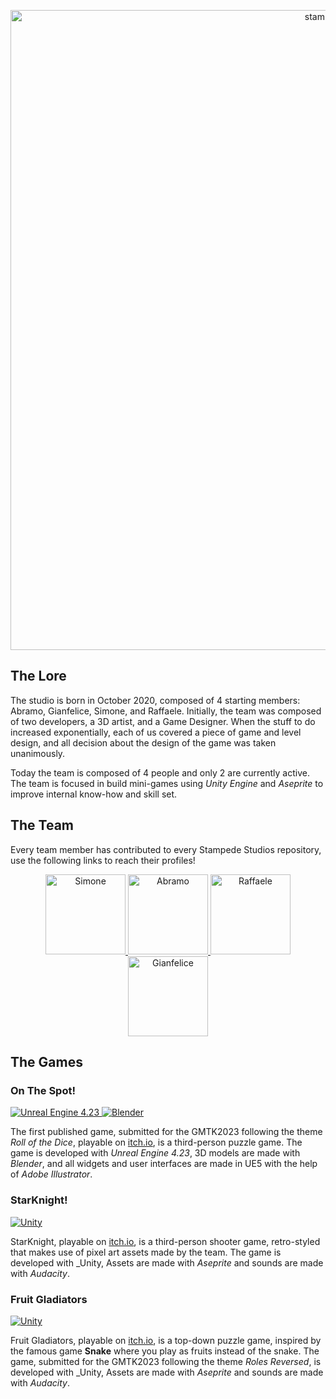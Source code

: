 <p align="center">
  <img src="https://user-images.githubusercontent.com/39314951/158068553-e372c491-340f-4e2b-b809-2698d3ae0112.png" width="1024" title="stampede logo" />
</p>

## The Lore
The studio is born in October 2020, composed of 4 starting members: Abramo, Gianfelice, Simone, and Raffaele. Initially, the team was composed of two developers, a 3D artist, and a Game Designer. When the stuff to do increased exponentially, each of us covered a piece of game and level design, and all decision about the design of the game was taken unanimously.

Today the team is composed of 4 people and only 2 are currently active. The team is focused in build mini-games using _Unity Engine_ and _Aseprite_ to improve internal know-how and skill set.

## The Team
Every team member has contributed to every Stampede Studios repository, use the following links to reach their profiles!
<p align="center">
  <a href="https://github.com/simone-lungarella"> <img src="https://github.com/simone-lungarella.png" title="Simone" weight="128" height="128" /> </a>
  <a href="https://github.com/Lincoln-Ab"> <img src="https://github.com/Lincoln-Ab.png" title="Abramo" weight="128" height="128" /> </a>
  <a href="https://github.com/RLungarella13"> <img src="https://github.com/RLungarella13.png" title="Raffaele" weight="128" height="128" /> </a>
  <a href="https://github.com/GianfeliceLNG"> <img src="https://github.com/GianfeliceLNG.png" title="Gianfelice" weight="128" height="128" /> </a>
</p>

## The Games
### On The Spot!
<a href="https://www.unrealengine.com/en-US/"> <img src="https://img.shields.io/badge/-Unreal%20Engine-313131?style=for-the-badge&logo=unreal-engine&logoColor=white" title="Unreal Engine 4.23" /> </a>
<a href="https://www.blender.org/"> <img src="https://img.shields.io/badge/blender-%23F5792A.svg?style=for-the-badge&logo=blender&logoColor=white" title="Blender" /> </a>

The first published game, submitted for the GMTK2023 following the theme _Roll of the Dice_, playable on [itch.io](https://surveiior.itch.io/on-the-spot), is a third-person puzzle game. The game is developed with _Unreal Engine 4.23_, 3D models are made with _Blender_, and all widgets and user interfaces are made in UE5 with the help of _Adobe Illustrator_.
  
### StarKnight!
<a href="https://unity.com/"> <img src="https://img.shields.io/badge/Unity-100000?style=for-the-badge&logo=unity&logoColor=white" title="Unity" /> </a>

StarKnight, playable on [itch.io](https://surveiior.itch.io/starknight), is a third-person shooter game, retro-styled that makes use of pixel art assets made by the team. The game is developed with _Unity, Assets are made with _Aseprite_ and sounds are made with _Audacity_.
  
### Fruit Gladiators
<a href="https://unity.com/"> <img src="https://img.shields.io/badge/Unity-100000?style=for-the-badge&logo=unity&logoColor=white" title="Unity" /> </a>

Fruit Gladiators, playable on [itch.io](https://surveiior.itch.io/fruitgladiators), is a top-down puzzle game, inspired by the famous game **Snake** where you play as fruits instead of the snake. The game, submitted for the GMTK2023 following the theme _Roles Reversed_, is developed with _Unity, Assets are made with _Aseprite_ and sounds are made with _Audacity_.
